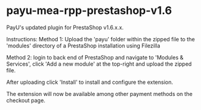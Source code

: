 # payu-mea-rpp-prestashop-v1.6
PayU's updated plugin for PrestaShop v1.6.x.x.

Instructions:
Method 1: Upload the 'payu' folder within the zipped file to the 'modules' directory of a PrestaShop installation using Filezilla

Method 2: login to back end of PrestaShop and navigate to 'Modules & Services', click 'Add a new module' at the top-right and upload the zipped file.

After uploading click 'Install' to install and configure the extension.

The extension will now be available among other payment methods on the checkout page.
